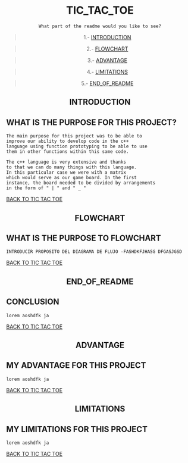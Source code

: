 
<div align = center>

# TIC_TAC_TOE

    What part of the readme would you like to see?
<div>

<div align = center>

>1.- [INTRODUCTION](#what-is-the-purpose-for-this-project)

>2.- [FLOWCHART](#what-is-the-purpose-to-flowchart)

>3.- [ADVANTAGE](#my-advantage-for-this-project)

>4.- [LIMITATIONS](#my-limitations-for--this-project)

>5.- [END_OF_README](#conclusion)

<div>


<div align = center>

## INTRODUCTION 
<div>


<div align = "justify">
    
## WHAT IS THE PURPOSE FOR THIS PROJECT?
    The main purpose for this project was to be able to 
    improve our ability to develop code in the c++ 
    language using function prototyping to be able to use 
    them in other functions within this same code.

    The c++ language is very extensive and thanks 
    to that we can do many things with this language. 
    In this particular case we were with a matrix 
    which would serve as our game board. In the first 
    instance, the board needed to be divided by arrangements 
    in the form of " | " and " _ " 
<div>

[BACK TO TIC TAC TOE](#TIC_TAC_TOE)

<div align = center>

## FLOWCHART
<div>

<div align = "justify">
    
## WHAT IS THE PURPOSE TO FLOWCHART
    INTRODUCIR PROPOSITO DEL DIAGRAMA DE FLUJO -FASHDKFJHASG DFGASJGSD
<div>

[BACK TO TIC TAC TOE](#TIC_TAC_TOE)














<div align = center>

## END_OF_README
<div>

<div align = "justify">
    
## CONCLUSION
    lorem aoshdfk ja
<div>

[BACK TO TIC TAC TOE](#TIC_TAC_TOE)

<div align = center>

## ADVANTAGE
<div>

<div align = "justify">
    
## MY ADVANTAGE FOR THIS PROJECT
    lorem aoshdfk ja
<div>

[BACK TO TIC TAC TOE](#TIC_TAC_TOE)



<div align = center>

## LIMITATIONS
<div>

<div align = "justify">
    
## MY LIMITATIONS FOR  THIS PROJECT
    lorem aoshdfk ja
<div>

[BACK TO TIC TAC TOE](#TIC_TAC_TOE)




